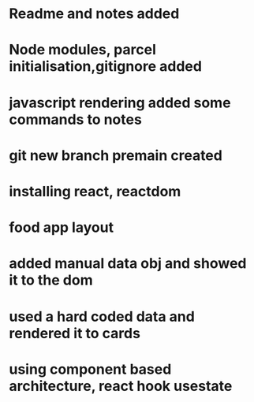# Readme and notes added
# Node modules, parcel initialisation,gitignore added
# javascript rendering added some commands to notes
# git new branch premain created
# installing react, reactdom
# food app layout
# added manual data obj and showed it to the dom
# used a hard coded data and rendered it to cards
# using component based architecture, react hook usestate